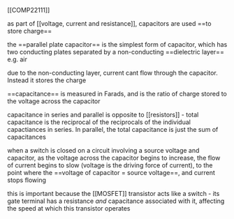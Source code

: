 [[COMP22111]]

as part of [[voltage, current and resistance]], capacitors are used ==to store charge==

the ==parallel plate capacitor== is the simplest form of capacitor, which has two conducting plates separated by a non-conducting ==dielectric layer== e.g. air

due to the non-conducting layer, current cant flow through the capacitor. Instead it stores the charge

==capacitance== is measured in Farads, and is the ratio of charge stored to the voltage across the capacitor

capacitance in series and parallel is opposite to [[resistors]] - total capacitance is the reciprocal of the reciprocals of the individual capactiances in series. In parallel, the total capacitance is just the sum of capacitances

when a switch is closed on a circuit involving a source voltage and capacitor, as the voltage across the capacitor begins to increase, the flow of current begins to slow (voltage is the driving force of current), to the point where the ==voltage of capacitor = source voltage==, and current stops flowing

this is important because the [[MOSFET]] transistor acts like a switch - its gate terminal has a resistance *and* capacitance associated with it, affecting the speed at which this transistor operates